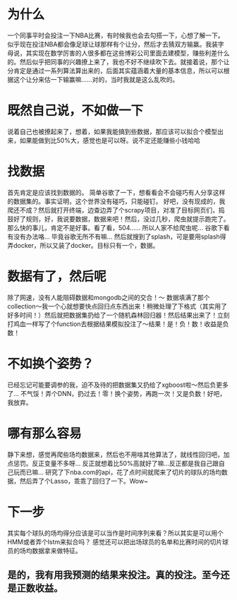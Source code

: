 # 为什么
一个同事平时会投注一下NBA比赛，有时候我也会去勾搭一下，心想了解一下。似乎现在投注NBA都会像足球让球那样有个让分，然后才去猜双方输赢。我装字母说，其实现在数学厉害的人很多都在这些博彩公司里面去建模型，赚些利差什么的。然后似乎把同事的兴趣撩上来了，我也不好不继续吹下去。就接着说，那个让分肯定是通过一系列算法算出来的，后面其实蕴涵着大量的基本信息，所以可以根据这个让分来估一下输赢嘛……对的，当时我就是这么乱吹的。
# 既然自己说，不如做一下
说着自己也被撩起来了，想着，如果我能搞到些数据，那应该可以拟合个模型出来，如果能做到比50%大，感觉也是可以呀。说不定还能赚些小钱哈哈
# 找数据
首先肯定是应该找到数据的。
简单谷歌了一下，想看看会不会碰巧有人分享这样的数据集的。事实证明，这个世界没有碰巧，只能碰钉。
好吧，没有现成的，我爬还不成？然后就打开终端，边查边弄了个scrapy项目，对准了目标网页们，捣鼓好了规则，好，我说要数据，数据来吧！然后，没过几秒，爬虫就提示跑完了。那么快的事儿，肯定不是好事。看了看，504…… 所以人家不给爬虫呢… 谷歌下看有没有办法咯… 毕竟谷歌无所不有嘛… 然后就搜到了splash，可是要用splash得弄docker，所以又装了docker。目标只有一个，数据。
# 数据有了，然后呢
除了网速，没有人能阻碍数据和mongodb之间的交合！～
数据填满了那个collection～我一个心就想要快点回归点东西出来！稍微处理了下格式（其实用了好多时间！）然后就把数据集扔给了一个随机森林回归器！然后结果出来了！立刻打鸡血一样写了个function去根据结果模拟投注了～结果！是！负！数！收益是负数！
# 不如换个姿势？
已经忘记可能要调参的我，迫不及待的把数据集又扔给了xgboost啦～然后负更多了… 不气馁！弄个DNN，扔过去！零！换个姿势，再跑一次！又是负数！好吧，我放弃。
# 哪有那么容易
静下来想，感觉再爬些场均数据来，然后也不用啥其他算法了，就线性回归吧，加点惩罚。反正变量不多呀… 反正就想着比50%高就好了嘛…反正都是我自己跟自己玩而已嘛… 研究了下nba.com的api，花了点时间就爬来了切片的球队的场均数据，然后弄了个Lasso，乖乖了回归了一下。Wow~
# 下一步
其实每个球队的场均得分应该是可以当作是时间序列来看？所以其实是可以用个HMM或者弄个lstm来拟合吗？
感觉还可以把出场球员的名单和比赛时间的切片球员的场均数据拿来做特征。
## 是的，我有用我预测的结果来投注。真的投注。至今还是正数收益。
